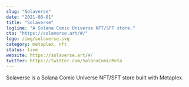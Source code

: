 ```yaml
---
slug: "Solaverse"
date: "2021-08-01"
title: "Solaverse"
logline: "A Solana Comic Universe NFT/SFT store."
cta: "https://solaverse.art/#/"
logo: /img/solaverse.svg
category: metaplex, nft
status: live
website: https://solaverse.art/#/
twitter: https://twitter.com/SolanaComicMeta
---
```


Solaverse is a Solana Comic Universe NFT/SFT store built with Metaplex.
